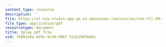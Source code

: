 ```yaml
---
content_type: resource
description: ''
file: https://ol-ocw-studio-app-qa.s3.amazonaws.com/courses/res-tll-004-stem-concept-videos-fall-2013/7b893a4a8d3e9c38506752a229e5bdb1_JrlZSfRM-IY.pdf
file_type: application/pdf
resourcetype: Document
title: 3play pdf file
uid: 7b893a4a-8d3e-9c38-5067-52a229e5bdb1
---
```

